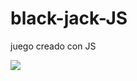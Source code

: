 # black-jack-JS

juego creado con JS

![](https://github.com/Bry4n4rias/black-jack-JS/blob/master/assets/img/black-jack.JPG)
